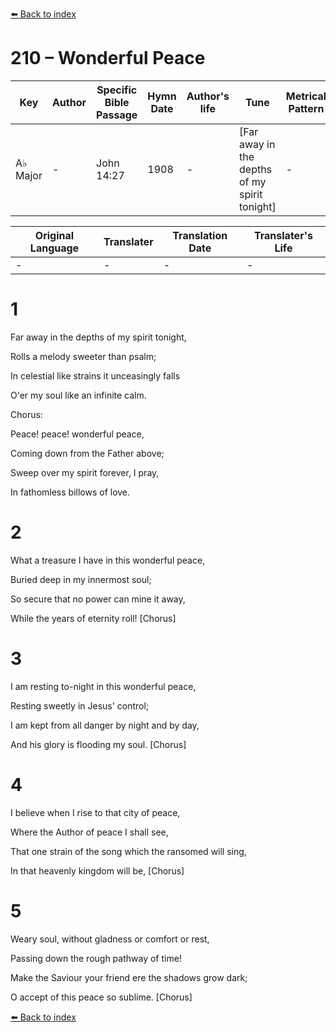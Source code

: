[⬅️ Back to index](../README.md)

# 210 – Wonderful Peace

Key | Author   | Specific Bible Passage     |Hymn Date |Author's life |Tune |Metrical Pattern   |Composer/Source
-- | --------- | ---------------------------|----------|--------------|-----|-------------------|-------------  
A♭ Major |- |John 14:27 |1908 |- |[Far away in the depths of my spirit tonight] |- |Rev. W. G. Cooper

Original Language | Translater | Translation Date   | Translater's Life  
----------------- | --------- | --------------------|-------------     
\- |- |- |-




# 1

Far away in the depths of my spirit tonight,

Rolls a melody sweeter than psalm;

In celestial like strains it unceasingly falls

O'er my soul like an infinite calm.



Chorus:

Peace!  peace!  wonderful peace,

Coming down from the Father above;

Sweep over my spirit forever, I pray,

In fathomless billows of love.



# 2

What a treasure I have in this wonderful peace,

Buried deep in my innermost soul;

So secure that no power can mine it away,

While the years of eternity roll!  [Chorus]



# 3

I am resting to-night in this wonderful peace,

Resting sweetly in Jesus' control;

I am kept from all danger by night and by day,

And his glory is flooding my soul.  [Chorus]



# 4

I believe when I rise to that city of peace,

Where the Author of peace I shall see,

That one strain of the song which the ransomed will sing,

In that heavenly kingdom will be,  [Chorus]



# 5

Weary soul, without gladness or comfort or rest,

Passing down the rough pathway of time!

Make the Saviour your friend ere the shadows grow dark;

O accept of this peace so sublime.  [Chorus]

[⬅️ Back to index](../README.md)
